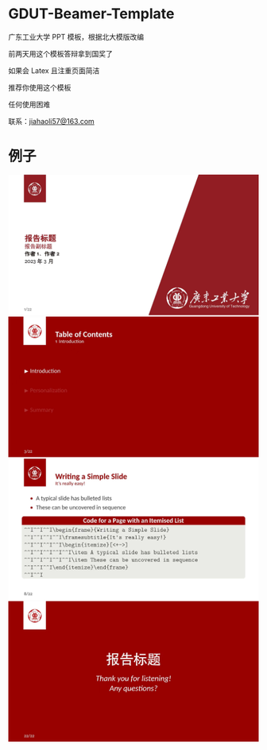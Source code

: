 # GDUT-Beamer-Template
广东工业大学 PPT 模板，根据北大模版改编

前两天用这个模板答辩拿到国奖了

如果会 Latex 且注重页面简洁

推荐你使用这个模板

任何使用困难

联系：jiahaoli57@163.com
 
# 例子
![image](demo/title_page.jpg)
![image](demo/contents_page.jpg)
![image](demo/content_page.jpg)
![image](demo/end_pag.jpg)
